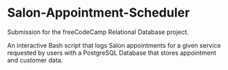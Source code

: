 # Salon-Appointment-Scheduler
Submission for the freeCodeCamp Relational Database project.

An interactive Bash script that logs Salon appointments for a given service requested by users with a PostgreSQL Database that stores appointment and customer data. 
